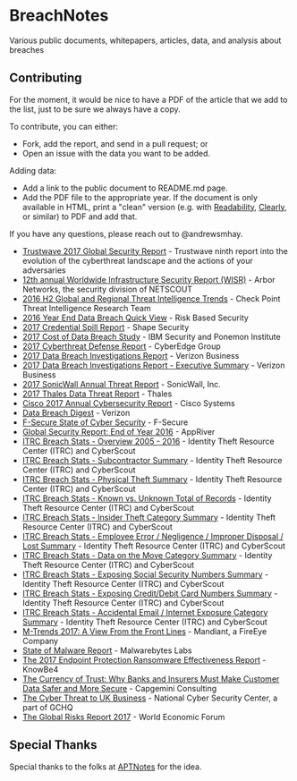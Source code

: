 # BreachNotes
Various public documents, whitepapers, articles, data, and analysis about breaches

## Contributing
For the moment, it would be nice to have a PDF of the article that we add to the list, just to be sure we always have a copy.

To contribute, you can either:
* Fork, add the report, and send in a pull request; or
* Open an issue with the data you want to be added.

Adding data:
* Add a link to the public document to README.md page.
* Add the PDF file to the appropriate year. If the document is only available in HTML, print a "clean" version (e.g. with [Readability](https://readability.com/), [Clearly](https://evernote.com/clearly/), or similar) to PDF and add that.

If you have any questions, please reach out to @andrewsmhay.

* [Trustwave 2017 Global Security Report](../master/2017/2017%20Trustwave%20Global%20Security%20Report-FINAL-6-20-2017.pdf) - Trustwave ninth report into the evolution of the cyberthreat landscape and the actions of your adversaries
* [12th annual Worldwide Infrastructure Security Report (WISR)](../master/2017/12th_Worldwide_Infrastructure_Security_Report.pdf.pdf) - Arbor Networks, the security division of NETSCOUT
* [2016 H2 Global and Regional Threat Intelligence Trends](../master/2017/H2_SummaryRegions_Report_170213_A.cleaned.pdf) - Check Point Threat Intelligence Research Team
* [2016 Year End Data Breach Quick View](../master/2017/2016%20Year%20End%20Data%20Breach%20QuickView%20Report.pdf) - Risk Based Security
* [2017 Credential Spill Report](../master/2017/Shape-2017-Credential-Spill-Report.pdf) - Shape Security
* [2017 Cost of Data Breach Study](../master/2017/SEL03130WWEN.PDF) - IBM Security and Ponemon Institute
* [2017 Cyberthreat Defense Report](../master/2017/CyberEdge-2017-CDR-report.pdf) - CyberEdge Group
* [2017 Data Breach Investigations Report](../master/2017/rp_DBIR_2017_Report_en_xg.pdf) - Verizon Business
* [2017 Data Breach Investigations Report - Executive Summary](../master/2017/rp_DBIR_2017_Report_execsummary_en_xg.pdf) - Verizon Business
* [2017 SonicWall Annual Threat Report](../master/2017/2017-sonicwall-annual-threat-report-white-paper-24934.pdf) - SonicWall, Inc.
* [2017 Thales Data Threat Report](../master/2017/Thales_2017_Data_Threat_Report-Global_Edition.pdf) - Thales
* [Cisco 2017 Annual Cybersecurity Report](../master/2017/Cisco_Annual_Cybersecurity_Report_2017.pdf) - Cisco Systems
* [Data Breach Digest](../master/2017/rp_data-breach-digest-2017-perspective-is-reality_xg_en.pdf) - Verizon
* [F-Secure State of Cyber Security](../master/2017/cyber-security-report-2017.pdf) - F-Secure
* [Global Security Report: End of Year 2016](../master/2017/Global%20Security%20Report%20EOY%202016.pdf) - AppRiver
* [ITRC Breach Stats - Overview 2005 - 2016](../master/2017/Overview2005-2016Final.pdf) - Identity Theft Resource Center (ITRC) and CyberScout
* [ITRC Breach Stats - Subcontractor Summary](../master/2017/ITRCBreachStatsSubcontractorSummary2016.pdf) - Identity Theft Resource Center (ITRC) and CyberScout
* [ITRC Breach Stats - Physical Theft Summary](../master/2017/ITRCBreachStatsPhysicalTheftSummary2016.pdf) - Identity Theft Resource Center (ITRC) and CyberScout
* [ITRC Breach Stats - Known vs. Unknown Total of Records](../master/2017/ITRCBreachStatsKnownvsUnknownRecordsSummary2016.pdf) - Identity Theft Resource Center (ITRC) and CyberScout
* [ITRC Breach Stats - Insider Theft Category Summary](../master/2017/ITRCBreachStatsInsiderTheftSummary2016.pdf) - Identity Theft Resource Center (ITRC) and CyberScout
* [ITRC Breach Stats - Employee Error / Negligence / Improper Disposal / Lost Summary](../master/2017/ITRCBreachStatsEmployeeErrorNegligenceSummary2016.pdf) - Identity Theft Resource Center (ITRC) and CyberScout
* [ITRC Breach Stats - Data on the Move Category Summary](../master/2017/ITRCBreachStatsDataOnTheMoveSummary2016.pdf) - Identity Theft Resource Center (ITRC) and CyberScout
* [ITRC Breach Stats - Exposing Social Security Numbers Summary](../master/2017/ITRCBreachStatsBreachExposingSSNSummary2016.pdf) - Identity Theft Resource Center (ITRC) and CyberScout
* [ITRC Breach Stats - Exposing Credit/Debit Card Numbers Summary](../master/2017/ITRCBreachStatsBreachExposingCC_DCSummary2016.pdf) - Identity Theft Resource Center (ITRC) and CyberScout
* [ITRC Breach Stats - Accidental Email / Internet Exposure Category Summary](../master/2017/ITRCBreachStatsAccidentalExposureSummary2016.pdf) - Identity Theft Resource Center (ITRC) and CyberScout
* [M-Trends 2017: A View From the Front Lines](../master/2017/RPT-M-Trends-2017.pdf) - Mandiant, a FireEye Company
* [State of Malware Report](../master/2017/stateofmalware.pdf) - Malwarebytes Labs
* [The 2017 Endpoint Protection Ransomware Effectiveness Report](../master/2017/Endpoint%20Protection%20Ransomware%20Effectiveness%20Report.pdf) - KnowBe4
* [The Currency of Trust: Why Banks and Insurers Must Make Customer Data Safer and More Secure](../master/2017/GRR17_Report_web.pdf) - Capgemini Consulting
* [The Cyber Threat to UK Business](../master/2017/The%20Cyber%20Threat%20to%20UK%20Business.pdf) - National Cyber Security Center, a part of GCHQ
* [The Global Risks Report 2017](../master/2017/GRR17_Report_web.pdf) - World Economic Forum

## Special Thanks
Special thanks to the folks at [APTNotes](https://github.com/kbandla/APTnotes) for the idea.
